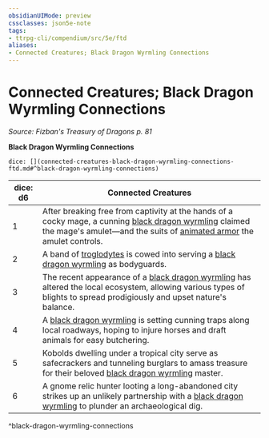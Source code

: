 ```yaml
---
obsidianUIMode: preview
cssclasses: json5e-note
tags:
- ttrpg-cli/compendium/src/5e/ftd
aliases:
- Connected Creatures; Black Dragon Wyrmling Connections
---
```

# Connected Creatures; Black Dragon Wyrmling Connections
*Source: Fizban's Treasury of Dragons p. 81* 

**Black Dragon Wyrmling Connections**

`dice: [](connected-creatures-black-dragon-wyrmling-connections-ftd.md#^black-dragon-wyrmling-connections)`

| dice: d6 | Connected Creatures |
|----------|---------------------|
| 1 | After breaking free from captivity at the hands of a cocky mage, a cunning [black dragon wyrmling](Інструменти%20ДМ/CLI/bestiary/dragon/black-dragon-wyrmling-xmm.md) claimed the mage's amulet—and the suits of [animated armor](Інструменти%20ДМ/CLI/bestiary/construct/animated-armor-xmm.md) the amulet controls. |
| 2 | A band of [troglodytes](Інструменти%20ДМ/CLI/bestiary/monstrosity/troglodyte-xmm.md) is cowed into serving a [black dragon wyrmling](Інструменти%20ДМ/CLI/bestiary/dragon/black-dragon-wyrmling-xmm.md) as bodyguards. |
| 3 | The recent appearance of a [black dragon wyrmling](Інструменти%20ДМ/CLI/bestiary/dragon/black-dragon-wyrmling-xmm.md) has altered the local ecosystem, allowing various types of blights to spread prodigiously and upset nature's balance. |
| 4 | A [black dragon wyrmling](Інструменти%20ДМ/CLI/bestiary/dragon/black-dragon-wyrmling-xmm.md) is setting cunning traps along local roadways, hoping to injure horses and draft animals for easy butchering. |
| 5 | Kobolds dwelling under a tropical city serve as safecrackers and tunneling burglars to amass treasure for their beloved [black dragon wyrmling](Інструменти%20ДМ/CLI/bestiary/dragon/black-dragon-wyrmling-xmm.md) master. |
| 6 | A gnome relic hunter looting a long-abandoned city strikes up an unlikely partnership with a [black dragon wyrmling](Інструменти%20ДМ/CLI/bestiary/dragon/black-dragon-wyrmling-xmm.md) to plunder an archaeological dig. |
^black-dragon-wyrmling-connections